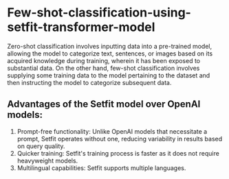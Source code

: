 # Few-shot-classification-using-setfit-transformer-model

Zero-shot classification involves inputting data into a pre-trained model, allowing the model to categorize text, sentences, or images based on its acquired knowledge during training, wherein it has been exposed to substantial data. On the other hand, few-shot classification involves supplying some training data to the model pertaining to the dataset and then instructing the model to categorize subsequent data.

## Advantages of the Setfit model over OpenAI models:
1. Prompt-free functionality: Unlike OpenAI models that necessitate a prompt, Setfit operates without one, reducing variability in results based on query quality.
2. Quicker training: Setfit's training process is faster as it does not require heavyweight models.
3. Multilingual capabilities: Setfit supports multiple languages.


